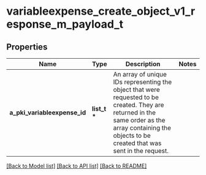 # variableexpense_create_object_v1_response_m_payload_t

## Properties
Name | Type | Description | Notes
------------ | ------------- | ------------- | -------------
**a_pki_variableexpense_id** | **list_t \*** | An array of unique IDs representing the object that were requested to be created.  They are returned in the same order as the array containing the objects to be created that was sent in the request. | 

[[Back to Model list]](../README.md#documentation-for-models) [[Back to API list]](../README.md#documentation-for-api-endpoints) [[Back to README]](../README.md)


